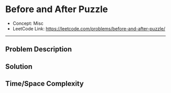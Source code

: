 # Before and After Puzzle

- Concept: Misc
- LeetCode Link: https://leetcode.com/problems/before-and-after-puzzle/

---

## Problem Description

## Solution

## Time/Space Complexity

